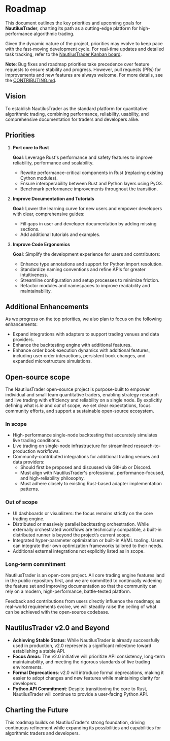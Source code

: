 # Roadmap

This document outlines the key priorities and upcoming goals for **NautilusTrader**,
charting its path as a cutting-edge platform for high-performance algorithmic trading.

Given the dynamic nature of the project, priorities may evolve to keep pace with the fast-moving development cycle.
For real-time updates and detailed task tracking, refer to the [NautilusTrader Kanban board](https://github.com/orgs/nautechsystems/projects/3).

**Note**: Bug fixes and roadmap priorities take precedence over feature requests to ensure stability
and progress. However, pull requests (PRs) for improvements and new features are always welcome.
For more details, see the [CONTRIBUTING.md](/CONTRIBUTING.md).

## Vision

To establish NautilusTrader as the standard platform for quantitative algorithmic trading, combining
performance, reliability, usability, and comprehensive documentation for traders and developers alike.

## Priorities

1. **Port core to Rust**

   **Goal**: Leverage Rust's performance and safety features to improve reliability, performance and scalability.
   - Rewrite performance-critical components in Rust (replacing existing Cython modules).
   - Ensure interoperability between Rust and Python layers using PyO3.
   - Benchmark performance improvements throughout the transition.

2. **Improve Documentation and Tutorials**

    **Goal**: Lower the learning curve for new users and empower developers with clear, comprehensive guides:
   - Fill gaps in user and developer documentation by adding missing sections.
   - Add additional tutorials and examples.

3. **Improve Code Ergonomics**

    **Goal**: Simplify the development experience for users and contributors:
   - Enhance type annotations and support for Python import resolution.
   - Standardize naming conventions and refine APIs for greater intuitiveness.
   - Streamline configuration and setup processes to minimize friction.
   - Refactor modules and namespaces to improve readability and maintainability.

## Additional Enhancements

As we progress on the top priorities, we also plan to focus on the following enhancements:

- Expand integrations with adapters to support trading venues and data providers.
- Enhance the backtesting engine with additional features.
- Enhance order book execution dynamics with additional features, including user order interactions, persistent book changes, and expanded microstructure simulations.

## Open-source scope

The NautilusTrader open-source project is purpose-built to empower individual and
small team quantitative traders, enabling strategy research and live trading with efficiency and
reliability on a single node. By explicitly defining what is *in* and *out* of scope,
we set clear expectations, focus community efforts, and support a sustainable open-source ecosystem.

### In scope

- High-performance single-node backtesting that accurately simulates live trading conditions.
- Live trading on single-node infrastructure for streamlined research-to-production workflows.
- Community-contributed integrations for additional trading venues and data providers:
  - Should first be proposed and discussed via GitHub or Discord.
  - Must align with NautilusTrader's professional, performance-focused, and high-reliability philosophy.
  - Must adhere closely to existing Rust-based adapter implementation patterns.

### Out of scope

- UI dashboards or visualizers: the focus remains strictly on the core trading engine.
- Distributed or massively parallel backtesting orchestration.
  While externally orchestrated workflows are technically compatible, a built-in distributed runner is beyond the project’s current scope.
- Integrated hyper-parameter optimization or built-in AI/ML tooling. Users can integrate their own optimization frameworks tailored to their needs.
- Additional external integrations not explicitly listed as in scope.

### Long-term commitment

NautilusTrader is an open-core project. All core trading engine
features land in the public repository first, and we are committed to
continually widening the feature set and improving documentation so that the
community can rely on a modern, high-performance, battle-tested platform.

Feedback and contributions from users directly influence the roadmap; as
real-world requirements evolve, we will steadily raise the ceiling of what can
be achieved with the open-source codebase.

## NautilusTrader v2.0 and Beyond

- **Achieving Stable Status**: While NautilusTrader is already successfully used in production, v2.0 represents a significant milestone toward establishing a stable API.
- **Focus Areas**: The v2.0 initiative will prioritize API consistency, long-term maintainability, and meeting the rigorous standards of live trading environments.
- **Formal Deprecations**: v2.0 will introduce formal deprecations, making it easier to adopt changes and new features while maintaining clarity for developers.
- **Python API Commitment**: Despite transitioning the core to Rust, NautilusTrader will continue to provide a user-facing Python API.

## Charting the Future

This roadmap builds on NautilusTrader’s strong foundation, driving continuous refinement while
expanding its possibilities and capabilities for algorithmic traders and developers.

